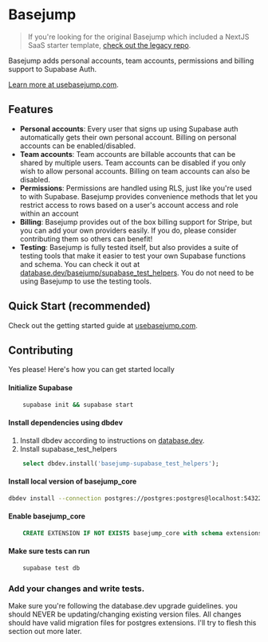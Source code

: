 # Basejump

> If you're looking for the original Basejump which included a NextJS SaaS starter
> template, [check out the legacy repo](https://github.com/usebasejump/legacy-basejump-template).

Basejump adds personal accounts, team accounts, permissions and billing support to Supabase Auth.

[Learn more at usebasejump.com](https://usebasejump.com).

## Features

- **Personal accounts**: Every user that signs up using Supabase auth automatically gets their own personal account.
  Billing on personal accounts can be enabled/disabled.
- **Team accounts**: Team accounts are billable accounts that can be shared by multiple users. Team accounts can be
  disabled if you only wish to allow personal accounts. Billing on team accounts can also be disabled.
- **Permissions**: Permissions are handled using RLS, just like you're used to with Supabase. Basejump provides
  convenience methods that let you restrict access to rows based on a user's account access and role within an account
- **Billing**: Basejump provides out of the box billing support for Stripe, but you can add your own providers easily.
  If you do, please consider contributing them so others can benefit!
- **Testing**: Basejump is fully tested itself, but also provides a suite of testing tools that make it easier to test
  your own Supabase functions and schema. You can check it out
  at [database.dev/basejump/supabase_test_helpers](https://database.dev/basejump/supabase_test_helpers). You do not need
  to be using Basejump to use the testing tools.

## Quick Start (recommended)

Check out the getting started guide at [usebasejump.com](https://usebasejump.com).

## Contributing

Yes please! Here's how you can get started locally

#### Initialize Supabase

```bash
    supabase init && supabase start
```

#### Install dependencies using dbdev

1. Install dbdev according to instructions on [database.dev](https://database.dev).
2. Install supabase_test_helpers

```sql
    select dbdev.install('basejump-supabase_test_helpers');
```

#### Install local version of basejump_core

```bash
dbdev install --connection postgres://postgres:postgres@localhost:54322/postgres --path .
```

#### Enable basejump_core

```sql
    CREATE EXTENSION IF NOT EXISTS basejump_core with schema extensions;
```

#### Make sure tests can run

```bash
    supabase test db
```

### Add your changes and write tests.

Make sure you're following the database.dev upgrade guidelines. you should NEVER be updating/changing existing version
files. All changes should have valid migration files for postgres extensions. I'll try to flesh this section out more
later.
